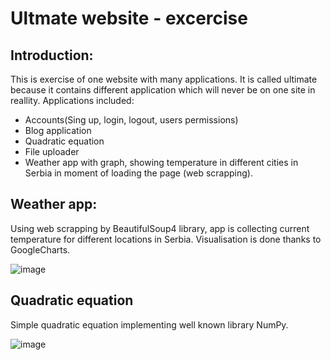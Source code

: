 # Ultmate website - excercise

## Introduction:
This is exercise of one website with many applications. It is called ultimate because it contains different application which will never be on one site in reallity.
Applications included:
- Accounts(Sing up, login, logout, users permissions)
- Blog application
- Quadratic equation
- File uploader
- Weather app with graph, showing temperature in different cities in Serbia in moment of loading the page (web scrapping).

## Weather app:
Using web scrapping by BeautifulSoup4 library, app is collecting current temperature for different locations in Serbia.
Visualisation is done thanks to GoogleCharts.

![image](https://user-images.githubusercontent.com/22866358/32414114-3c195322-c220-11e7-9459-4c212d4fe2ef.png)

## Quadratic equation
Simple quadratic equation implementing well known library NumPy.

![image](https://user-images.githubusercontent.com/22866358/32414133-915df7ca-c220-11e7-96fd-d839149102d6.png)
